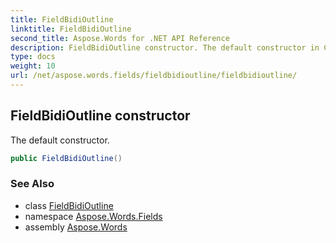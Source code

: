 ```yaml
---
title: FieldBidiOutline
linktitle: FieldBidiOutline
second_title: Aspose.Words for .NET API Reference
description: FieldBidiOutline constructor. The default constructor in C#.
type: docs
weight: 10
url: /net/aspose.words.fields/fieldbidioutline/fieldbidioutline/
---
```

## FieldBidiOutline constructor

The default constructor.

```csharp
public FieldBidiOutline()
```

### See Also

* class [FieldBidiOutline](../)
* namespace [Aspose.Words.Fields](../../fieldbidioutline/)
* assembly [Aspose.Words](../../../)
